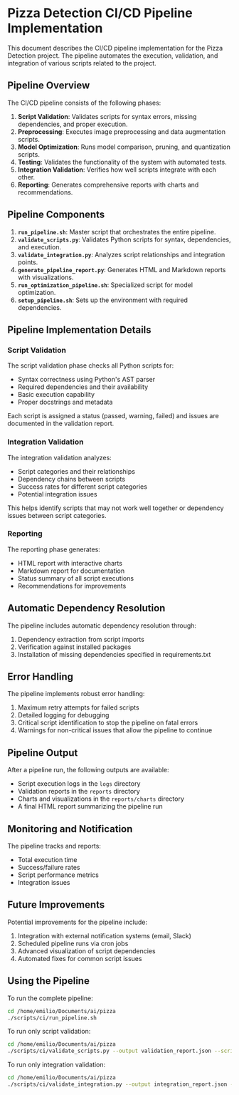 # Pizza Detection CI/CD Pipeline Implementation

This document describes the CI/CD pipeline implementation for the Pizza Detection project. The pipeline automates the execution, validation, and integration of various scripts related to the project.

## Pipeline Overview

The CI/CD pipeline consists of the following phases:

1. **Script Validation**: Validates scripts for syntax errors, missing dependencies, and proper execution.
2. **Preprocessing**: Executes image preprocessing and data augmentation scripts.
3. **Model Optimization**: Runs model comparison, pruning, and quantization scripts.
4. **Testing**: Validates the functionality of the system with automated tests.
5. **Integration Validation**: Verifies how well scripts integrate with each other.
6. **Reporting**: Generates comprehensive reports with charts and recommendations.

## Pipeline Components

1. **`run_pipeline.sh`**: Master script that orchestrates the entire pipeline.
2. **`validate_scripts.py`**: Validates Python scripts for syntax, dependencies, and execution.
3. **`validate_integration.py`**: Analyzes script relationships and integration points.
4. **`generate_pipeline_report.py`**: Generates HTML and Markdown reports with visualizations.
5. **`run_optimization_pipeline.sh`**: Specialized script for model optimization.
6. **`setup_pipeline.sh`**: Sets up the environment with required dependencies.

## Pipeline Implementation Details

### Script Validation

The script validation phase checks all Python scripts for:
- Syntax correctness using Python's AST parser
- Required dependencies and their availability
- Basic execution capability
- Proper docstrings and metadata

Each script is assigned a status (passed, warning, failed) and issues are documented in the validation report.

### Integration Validation

The integration validation analyzes:
- Script categories and their relationships
- Dependency chains between scripts
- Success rates for different script categories
- Potential integration issues

This helps identify scripts that may not work well together or dependency issues between script categories.

### Reporting

The reporting phase generates:
- HTML report with interactive charts
- Markdown report for documentation
- Status summary of all script executions
- Recommendations for improvements

## Automatic Dependency Resolution

The pipeline includes automatic dependency resolution through:
1. Dependency extraction from script imports
2. Verification against installed packages
3. Installation of missing dependencies specified in requirements.txt

## Error Handling

The pipeline implements robust error handling:
1. Maximum retry attempts for failed scripts
2. Detailed logging for debugging
3. Critical script identification to stop the pipeline on fatal errors
4. Warnings for non-critical issues that allow the pipeline to continue

## Pipeline Output

After a pipeline run, the following outputs are available:
- Script execution logs in the `logs` directory
- Validation reports in the `reports` directory
- Charts and visualizations in the `reports/charts` directory
- A final HTML report summarizing the pipeline run

## Monitoring and Notification

The pipeline tracks and reports:
- Total execution time
- Success/failure rates
- Script performance metrics
- Integration issues

## Future Improvements

Potential improvements for the pipeline include:
1. Integration with external notification systems (email, Slack)
2. Scheduled pipeline runs via cron jobs
3. Advanced visualization of script dependencies
4. Automated fixes for common script issues

## Using the Pipeline

To run the complete pipeline:

```bash
cd /home/emilio/Documents/ai/pizza
./scripts/ci/run_pipeline.sh
```

To run only script validation:

```bash
cd /home/emilio/Documents/ai/pizza
./scripts/ci/validate_scripts.py --output validation_report.json --scripts-dir scripts
```

To run only integration validation:

```bash
cd /home/emilio/Documents/ai/pizza
./scripts/ci/validate_integration.py --output integration_report.json --status-file script_status.json
```
